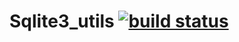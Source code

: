 
# Sqlite3_utils [![build status](https://travis-ci.org/c-cube/sqlite3_utils.svg?branch=master)](https://travis-ci.org/c-cube/sqlite3_utils) 

